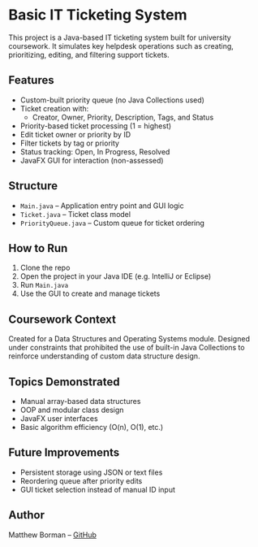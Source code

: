 # Basic IT Ticketing System

This project is a Java-based IT ticketing system built for university coursework. It simulates key helpdesk operations such as creating, prioritizing, editing, and filtering support tickets.

## Features

- Custom-built priority queue (no Java Collections used)
- Ticket creation with:
  - Creator, Owner, Priority, Description, Tags, and Status
- Priority-based ticket processing (1 = highest)
- Edit ticket owner or priority by ID
- Filter tickets by tag or priority
- Status tracking: Open, In Progress, Resolved
- JavaFX GUI for interaction (non-assessed)

## Structure

- `Main.java` – Application entry point and GUI logic
- `Ticket.java` – Ticket class model
- `PriorityQueue.java` – Custom queue for ticket ordering

## How to Run

1. Clone the repo
2. Open the project in your Java IDE (e.g. IntelliJ or Eclipse)
3. Run `Main.java`
4. Use the GUI to create and manage tickets

## Coursework Context

Created for a Data Structures and Operating Systems module. Designed under constraints that prohibited the use of built-in Java Collections to reinforce understanding of custom data structure design.

## Topics Demonstrated

- Manual array-based data structures
- OOP and modular class design
- JavaFX user interfaces
- Basic algorithm efficiency (O(n), O(1), etc.)

## Future Improvements

- Persistent storage using JSON or text files
- Reordering queue after priority edits
- GUI ticket selection instead of manual ID input

## Author

Matthew Borman – [GitHub](https://github.com/MatthewBorman)

